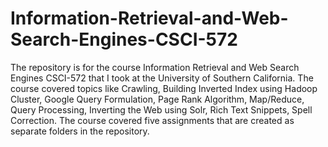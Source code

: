 # Information-Retrieval-and-Web-Search-Engines-CSCI-572
The repository is for the course Information Retrieval and Web Search Engines  CSCI-572 that I took at the University of Southern California. The course covered topics like Crawling, Building Inverted Index using Hadoop Cluster, Google Query Formulation, Page Rank Algorithm, Map/Reduce, Query Processing, Inverting the Web using Solr, Rich Text Snippets, Spell Correction. The course covered five assignments that are created as separate folders in the repository.
